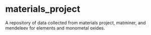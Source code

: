 # materials_project
A repository of data collected from materials project, matminer, and mendeleev 
for elements and monometal oxides.
